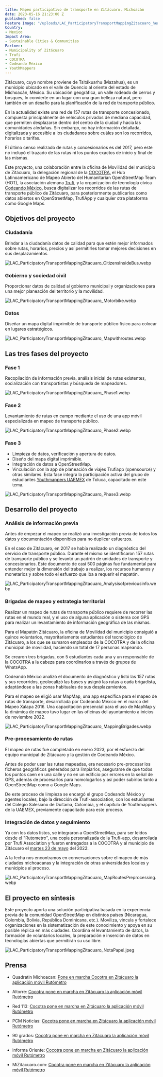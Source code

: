 ```yaml
---
title: Mapeo participativo de transporte en Zitácuaro, Michoacán
date: 2023-05-16 21:23:00 Z
published: false
Feature Image: "/uploads/LAC_ParticipatoryTransportMappingZitacuaro_header.webp"
Country:
- Mexico
Impact Area:
- Sustainable Cities & Communities
Partner:
- Municipality of Zitácuaro
- Trufi
- COCOTRA
- Codeando México
- YouthMappers
---
```


Zitácuaro, cuyo nombre proviene de Tsitákuarhu (Mazahua), es un municipio ubicado en el valle de Quencio al oriente del estado de Michoacán, México. Su ubicación geográfica, un valle rodeado de cerros y bosques, lo convierte en un lugar con una gran belleza natural, pero también en un desafío para la planificación de la red de transporte público.

En la actualidad existe una red de 157 rutas de transporte concesionado, compuesta principalmente de vehículos privados de mediana capacidad, que permiten desplazarse dentro del centro de la ciudad y hacia las comunidades aledañas. Sin embargo, no hay información detallada, digitalizada y accesible a los ciudadanos sobre cuáles son los recorridos, horarios o tarifas.

El último censo realizado de rutas y concesionarios es del 2017, pero este no incluyó el trazado de las rutas ni los puntos exactos de inicio y final de las mismas.

Este proyecto, una colaboración entre la oficina de Movilidad del municipio de Zitácuaro, la delegación regional de la [COCOTRA](https://cocotra.michoacan.gob.mx/), el Hub Latinoamericano de Mapeo Abierto del Humanitarian OpenStreetMap Team (HOT), la asociación alemana [Trufi](https://www.trufi-association.org/), y la organización de tecnología cívica [Codeando México](http://codeandomexico.org/), busca digitalizar los recorridos de las rutas de transporte público de Zitácuaro, para posteriormente publicarlos como datos abiertos en OpenStreetMap, TrufiApp y cualquier otra plataforma como Google Maps.

## Objetivos del proyecto

### Ciudadanía

Brindar a la ciudadanía datos de calidad para que estén mejor informados sobre rutas, horarios, precios y así permitirles tomar mejores decisiones en sus desplazamientos.

![LAC_ParticipatoryTransportMappingZitacuaro_CitizensInsideBus.webp](/uploads/LAC_ParticipatoryTransportMappingZitacuaro_CitizensInsideBus.webp)

### Gobierno y sociedad civil

Proporcionar datos de calidad al gobierno municipal y organizaciones para una mejor planeación del territorio y la movilidad.

![LAC_ParticipatoryTransportMappingZitacuaro_Motorbike.webp](/uploads/LAC_ParticipatoryTransportMappingZitacuaro_Motorbike.webp)

### Datos
Diseñar un mapa digital imprimible de transporte público físico para colocar en lugares estratégicos.

![LAC_ParticipatoryTransportMappingZitacuaro_Mapwithroutes.webp](/uploads/LAC_ParticipatoryTransportMappingZitacuaro_Mapwithroutes.webp)

## Las tres fases del proyecto

### Fase 1
Recopilación de información previa, análisis inicial de rutas existentes, socialización con transportistas y búsqueda de mapeadores.

![LAC_ParticipatoryTransportMappingZitacuaro_Phase1.webp](/uploads/LAC_ParticipatoryTransportMappingZitacuaro_Phase1.webp)

### Fase 2
Levantamiento de rutas en campo mediante el uso de una app móvil especializada en mapeo de transporte público.

![LAC_ParticipatoryTransportMappingZitacuaro_Phase2.webp](/uploads/LAC_ParticipatoryTransportMappingZitacuaro_Phase2.webp)

### Fase 3
    
* Limpieza de datos, verificación y apertura de datos. 
* Diseño del mapa digital imprimible.
* Integración de datos a OpenStreetMap.
* Vinculación con la app de planeación de viajes Trufiapp (opensource) y otras similares.
Esta fase integra la participación activa del grupo de estudiantes <a href="https://twitter.com/ym_uaemex">Youthmappers UAEMEX</a> de Toluca, capacitado en este tema.

![LAC_ParticipatoryTransportMappingZitacuaro_Phase3.webp](/uploads/LAC_ParticipatoryTransportMappingZitacuaro_Phase3.webp)

## Desarrollo del proyecto
### Análisis de información previa

Antes de empezar el mapeo se realizó una investigación previa de todos los datos y documentación disponibles para no duplicar esfuerzos.

En el caso de Zitácuaro, en 2017 se había realizado un diagnóstico del servicio de transporte público. Durante el mismo se identificaron 157 rutas de transporte público y se levantó un padrón de unidades de transporte y concesionarios. Este documento de casi 500 páginas fue fundamental para entender mejor la dimensión del trabajo a realizar, los recursos humanos y monetarios y sobre todo el esfuerzo que iba a requerir el mapatón.

![LAC_ParticipatoryTransportMappingZitacuaro_Analysisofpreviousinfo.webp](/uploads/LAC_ParticipatoryTransportMappingZitacuaro_Analysisofpreviousinfo.webp)

### Brigadas de mapeo y estrategia territorial
Realizar un mapeo de rutas de transporte público requiere de recorrer las rutas en el mundo real, y el uso de alguna aplicación o sistema con GPS para realizar un levantamiento de información geográfica de las mismas. 

Para el Mapatón Zitácuaro, la oficina de Movilidad del municipio consiguió a quince voluntarios, mayoritariamente estudiantes del tecnológico de Zitácuaro, a los que se sumaron empleados de la COCOTRA y de la oficina municipal de movilidad, haciendo un total de 17 personas mapeando.

Se crearon tres brigadas, con 5 estudiantes cada una y un responsable de la COCOTRA a la cabeza para coordinarlos a través de grupos de WhatsApp.

Codeando México analizó el documento de diagnóstico y listó las 157 rutas y sus recorridos, geolocalizó las bases y asignó las rutas a cada brigadista, adaptándose a las zonas habituales de sus desplazamientos.

Para el mapeo se eligió usar MapMap, una app específica para el mapeo de rutas de transporte, desarrollada por Codeando México en el marco del Mapeo Xalapa 2016. Una capacitación presencial para el uso de MapMap y la dinámica de mapeo tuvo lugar en las oficinas del ayuntamiento a inicios de noviembre 2022. 

![LAC_ParticipatoryTransportMappingZitacuaro_MappingBrigades.webp](/uploads/LAC_ParticipatoryTransportMappingZitacuaro_MappingBrigades.webp)

### Pre-procesamiento de rutas
El mapeo de rutas fue completado en enero 2023, por el esfuerzo del equipo municipal de Zitácuaro y la gestión de Codeando México.

Antes de poder usar las rutas mapeadas, era necesario pre-procesar los ficheros geográficos generados para limpiarlos, asegurarse de que todos los puntos caen en una calle y no en un edificio por errores en la señal de GPS, además de procesarlos para homologarlos y así poder subirlos tanto a OpenStreetMap como a Google Maps.

De este proceso de limpieza se encargó el grupo Codeando México y agentes locales, bajo la dirección de Trufi-association, con los estudiantes del Colegio Salesiano de Duitama, Colombia, y el capítulo de Youthmappers de la UAEMEX, previamente capacitado para este proceso.

### Integración de datos y seguimiento

Ya con los datos listos, se integraron a OpenStreetMap, para ser leidos desde el "Rutometro", una copia personalizada de la Trufi-app, desarrollada por Trufi Association y fueron entregados a la COCOTRA y al municipio de Zitácuaro el [martes 23 de mayo](https://www.mizitacuaro.com/noticias/michoacan/cocotra-pone-en-marcha-en-zitacuaro-la-aplicacion-movil-rutometro/247507/) del 2022.

A la fecha nos encontramos en conversaciones sobre el mapeo de más ciudades michoacanas y la integración de otras universidades locales y municipios al proceso.

![LAC_ParticipatoryTransportMappingZitacuaro_MapRoutesPreprocessing.webp](/uploads/LAC_ParticipatoryTransportMappingZitacuaro_MapRoutesPreprocessing.webp)

## El proyecto en síntesis
Este proyecto aporta una solución participativa basada en la experiencia previa de la comunidad OpenStreetMap en distintos países (Nicaragua, Colombia, Bolivia, República Dominicana, etc.).
Moviliza, vincula y fortalece organizaciones en la sistematización de este conocimiento y apoya en su posible réplica en más ciudades. 
Coordina el levantamiento de datos, la formación de voluntarios locales, la preparación e inserción de datos en tecnologías abiertas que permitirán su uso libre. 

![LAC_ParticipatoryTransportMappingZitacuaro_NotaPapel.jpeg](/uploads/LAC_ParticipatoryTransportMappingZitacuaro_NotaPapel.jpeg)

## Prensa

* Quadratin Michoacan: [Pone en marcha Cocotra en Zitácuaro la aplicación móvil Rutómetro](https://www.quadratin.com.mx/sucesos/pone-en-marcha-cocotra-en-zitacuaro-la-aplicacion-movil-rutometro/)

* Altorre: [Cocotra pone en marcha en Zitácuaro la aplicación móvil Rutómetro](https://www.altorre.com/post/cocotra-pone-en-marcha-en-zit%C3%A1cuaro-la-aplicaci%C3%B3n-m%C3%B3vil-rut%C3%B3metro)

* Red 113: [Cocotra pone en marcha en Zitácuaro la aplicación móvil Rutómetro](http://www.red113mx.com/2023/05/cocotra-pone-en-marcha-en-zitacuaro-la.html?m=1)

* PCM Noticias: [Cocotra pone en marcha en Zitácuaro la aplicación móvil Rutómetro](https://pcmnoticias.mx/2023/05/23/cocotra-pone-en-marcha-en-zitacuaro-la-aplicacion-movil-rutometro/)

* 90 grados: [Cocotra pone en marcha en Zitácuaro la aplicación móvil Rutómetro](https://www.noventagrados.com.mx/politica/cocotra-pone-en-marcha-en-zitacuaro-la-aplicacion-movil-rutometro.htm)

* Informa Oriente: [Cocotra pone en marcha en Zitácuaro la aplicación móvil Rutómetro](https://www.informaoriente.com.mx/politica/cocotra-pone-en-marcha-en-zitacuaro-la-aplicacion-movil-rutometro.htm)

* MiZitacuaro.com: [Cocotra pone en marcha en Zitácuaro la aplicación móvil Rutómetro](https://www.mizitacuaro.com/noticias/michoacan/cocotra-pone-en-marcha-en-zitacuaro-la-aplicacion-movil-rutometro/247507/)